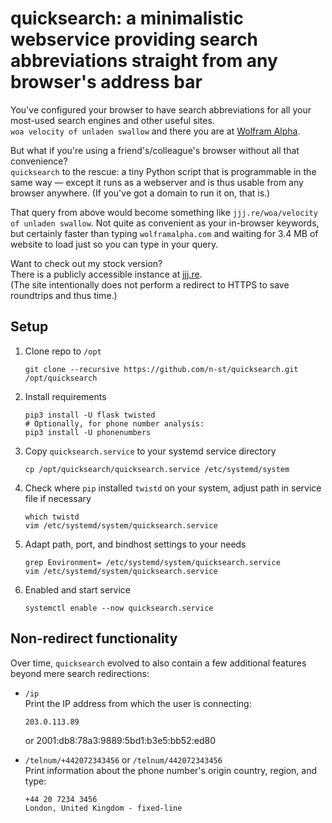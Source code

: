 quicksearch: a minimalistic webservice providing search abbreviations straight from any browser's address bar
=============================================================================================================

You've configured your browser to have search abbreviations for all your
most-used search engines and other useful sites.  
`woa velocity of unladen swallow` and there you are at [Wolfram
Alpha](https://www.wolframalpha.com/input/?i=velocity+of+unladen+swallow).

But what if you're using a friend's/colleague's browser without all that
convenience?  
`quicksearch` to the rescue: a tiny Python script that is programmable in the
same way — except it runs as a webserver and is thus usable from any browser
anywhere. (If you've got a domain to run it on, that is.)

That query from above would become something like `jjj.re/woa/velocity of
unladen swallow`. Not quite as convenient as your in-browser keywords, but
certainly faster than typing `wolframalpha.com` and waiting for 3.4 MB of
website to load just so you can type in your query.

Want to check out my stock version?  
There is a publicly accessible instance at [jjj.re](http://jjj.re/).  
(The site intentionally does not perform a redirect to HTTPS to save roundtrips
and thus time.)

Setup
-----

1. Clone repo to `/opt`

       git clone --recursive https://github.com/n-st/quicksearch.git /opt/quicksearch

2. Install requirements

       pip3 install -U flask twisted
       # Optionally, for phone number analysis:
       pip3 install -U phonenumbers

3. Copy `quicksearch.service` to your systemd service directory

       cp /opt/quicksearch/quicksearch.service /etc/systemd/system

4. Check where `pip` installed `twistd` on your system,
   adjust path in service file if necessary

       which twistd
       vim /etc/systemd/system/quicksearch.service

5. Adapt path, port, and bindhost settings to your needs

       grep Environment= /etc/systemd/system/quicksearch.service
       vim /etc/systemd/system/quicksearch.service

6. Enabled and start service

       systemctl enable --now quicksearch.service

Non-redirect functionality
--------------------------

Over time, `quicksearch` evolved to also contain a few additional features
beyond mere search redirections:

- `/ip`  
  Print the IP address from which the user is connecting:

      203.0.113.89
  or
      2001:db8:78a3:9889:5bd1:b3e5:bb52:ed80

- `/telnum/+442072343456` or `/telnum/442072343456`  
  Print information about the phone number's origin country, region, and type:

      +44 20 7234 3456
      London, United Kingdom - fixed-line

